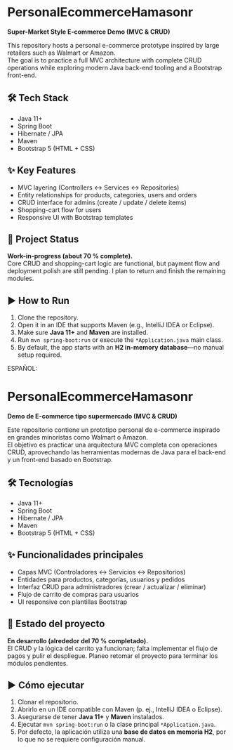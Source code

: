 # PersonalEcommerceHamasonr  
**Super-Market Style E-commerce Demo (MVC & CRUD)**

This repository hosts a personal e-commerce prototype inspired by large retailers such as Walmart or Amazon.  
The goal is to practice a full MVC architecture with complete CRUD operations while exploring modern Java back-end tooling and a Bootstrap front-end.

## 🛠 Tech Stack
- Java 11+
- Spring Boot
- Hibernate / JPA
- Maven
- Bootstrap 5 (HTML + CSS)

## ✨ Key Features
- MVC layering (Controllers ↔ Services ↔ Repositories)
- Entity relationships for products, categories, users and orders
- CRUD interface for admins (create / update / delete items)
- Shopping-cart flow for users
- Responsive UI with Bootstrap templates

## 🚧 Project Status
**Work-in-progress (about 70 % complete).**  
Core CRUD and shopping-cart logic are functional, but payment flow and deployment polish are still pending. I plan to return and finish the remaining modules.

## ▶️ How to Run
1. Clone the repository.
2. Open it in an IDE that supports Maven (e.g., IntelliJ IDEA or Eclipse).
3. Make sure **Java 11+** and **Maven** are installed.
4. Run `mvn spring-boot:run` or execute the `*Application.java` main class.
5. By default, the app starts with an **H2 in-memory database**—no manual setup required.

ESPAÑOL: 

# PersonalEcommerceHamasonr  
**Demo de E-commerce tipo supermercado (MVC & CRUD)**

Este repositorio contiene un prototipo personal de e-commerce inspirado en grandes minoristas como Walmart o Amazon.  
El objetivo es practicar una arquitectura MVC completa con operaciones CRUD, aprovechando las herramientas modernas de Java para el back-end y un front-end basado en Bootstrap.

## 🛠 Tecnologías
- Java 11+
- Spring Boot
- Hibernate / JPA
- Maven
- Bootstrap 5 (HTML + CSS)

## ✨ Funcionalidades principales
- Capas MVC (Controladores ↔ Servicios ↔ Repositorios)
- Entidades para productos, categorías, usuarios y pedidos
- Interfaz CRUD para administradores (crear / actualizar / eliminar)
- Flujo de carrito de compras para usuarios
- UI responsive con plantillas Bootstrap

## 🚧 Estado del proyecto
**En desarrollo (alrededor del 70 % completado).**  
El CRUD y la lógica del carrito ya funcionan; falta implementar el flujo de pagos y pulir el despliegue. Planeo retomar el proyecto para terminar los módulos pendientes.

## ▶️ Cómo ejecutar
1. Clonar el repositorio.
2. Abrirlo en un IDE compatible con Maven (p. ej., IntelliJ IDEA o Eclipse).
3. Asegurarse de tener **Java 11+** y **Maven** instalados.
4. Ejecutar `mvn spring-boot:run` o la clase principal `*Application.java`.
5. Por defecto, la aplicación utiliza una **base de datos en memoria H2**, por lo que no se requiere configuración manual.
